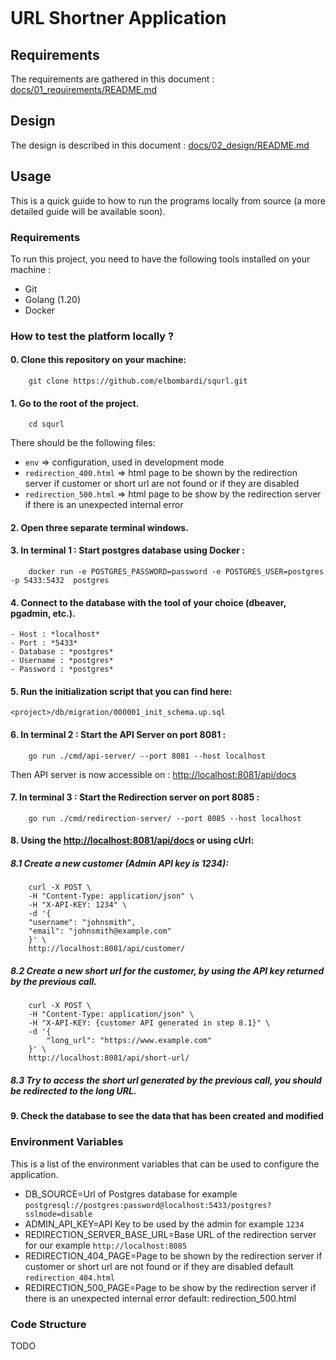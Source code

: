 <p align="center">
    <a href="../../actions/workflows/api_service_build.yml"><img src="../../actions/workflows/api_service_build.yml/badge.svg" alt="" style="max-width: 100%;"></a>
     <a href="../../actions/workflows/redirection_service_build.yml"><img src="../../actions/workflows/redirection_service_build.yml/badge.svg" alt="" style="max-width: 100%;"></a>
</p>
<p align="center">
    <a href="../../actions/workflows/api_service_docker_ci.yml"><img src="../../actions/workflows/api_service_docker_ci.yml/badge.svg" alt="" style="max-width: 100%;"></a>
     <a href="../../actions/workflows/redirection_service_docker_ci.yml"><img src="../../actions/workflows/redirection_service_docker_ci.yml/badge.svg" alt="" style="max-width: 100%;"></a>
</p>

# URL Shortner Application

## Requirements
The requirements are gathered in this document : [docs/01_requirements/README.md](docs/01_requirements/README.md)

## Design
The design is described in this document : [docs/02_design/README.md](docs/02_design/README.md)

## Usage
This is a quick guide to how to run the programs locally from source (a more detailed guide will be available soon).

### Requirements
To run this project, you need to have the following tools installed on your machine :
- Git
- Golang (1.20)
- Docker

### How to test the platform locally ? 
#### 0. Clone this repository on your machine:
```
    git clone https://github.com/elbombardi/squrl.git
```
#### 1. Go to the root of the project.
```
    cd squrl
```
There should be the following files: 
- `env` => configuration, used in development mode
- `redirection_400.html` => html page to be shown by the redirection server if customer or short url are not found or if they are disabled
- `redirection_500.html` => html page to be show by the redirection server if there is an unexpected internal error

#### 2. Open three separate terminal windows.

#### 3. In terminal 1 : Start postgres database using Docker : 
```
	docker run -e POSTGRES_PASSWORD=password -e POSTGRES_USER=postgres -p 5433:5432  postgres
```
#### 4. Connect to the database with the tool of your choice (dbeaver, pgadmin, etc.).
    - Host : *localhost*  
    - Port : *5433*
    - Database : *postgres*
    - Username : *postgres*
    - Password : *postgres*

#### 5. Run the initialization script that you can find here: 
```
<project>/db/migration/000001_init_schema.up.sql
```
#### 6. In terminal 2 : Start the API Server on port 8081 : 
```
	go run ./cmd/api-server/ --port 8081 --host localhost 
```
Then API server is now accessible on : [http://localhost:8081/api/docs](http://localhost:8081/api/docs)

#### 7. In terminal 3 : Start the Redirection server on port 8085 : 
```
    go run ./cmd/redirection-server/ --port 8085 --host localhost 
```

#### 8. Using the [http://localhost:8081/api/docs](http://localhost:8081/api/docs) or using cUrl:  
##### 8.1 Create a new customer (Admin API key is 1234): 
```
    curl -X POST \
    -H "Content-Type: application/json" \
    -H "X-API-KEY: 1234" \
    -d '{
    "username": "johnsmith",
    "email": "johnsmith@example.com"
    }' \
    http://localhost:8081/api/customer/
```
##### 8.2 Create a new short url for the customer, by using the API key returned by the previous call.
```
    curl -X POST \
    -H "Content-Type: application/json" \
    -H "X-API-KEY: {customer API generated in step 8.1}" \
    -d '{
        "long_url": "https://www.example.com"
    }' \
    http://localhost:8081/api/short-url/
```
##### 8.3 Try to access the short url generated by the previous call, you should be redirected to the long URL.

#### 9. Check the database to see the data that has been created and modified

### Environment Variables
This is a list of the environment variables that can be used to configure the application.
- DB_SOURCE=Url of Postgres database for example `postgresql://postgres:password@localhost:5433/postgres?sslmode=disable`
- ADMIN_API_KEY=API Key to be used by the admin for example `1234`
- REDIRECTION_SERVER_BASE_URL=Base URL of the redirection server for our example `http://localhost:8085`
- REDIRECTION_404_PAGE=Page to be shown by the redirection server if customer or short url are not found or if they are disabled default `redirection_404.html`
- REDIRECTION_500_PAGE=Page to be show by the redirection server if there is an unexpected internal error default: redirection_500.html

### Code Structure
TODO
